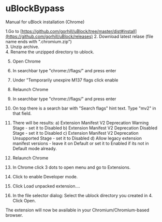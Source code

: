 # uBlockBypass
Manual for uBlock installation (Chrome) 

1.Go to [https://github.com/gorhill/uBlock/tree/master/dist#install](https://github.com/gorhill/uBlock/releases)
2. Download latest relase (file name ends with ".chromium.zip") <br/>
3. Unzip archive. <br/>
4. Rename the unzipped directory to ublock.

5. Open Chrome
6. In searchbar type "chrome://flags/" and press enter
7. Under "Temporarily unexpire M137 flags click enable
8. Relaunch Chrome
9. In searchbar type "chrome://flags/" and press enter
10. On top there is a search bar with "Search flags" hint text. Type "mv2" in that field.
11. There will be results:
 a)  Extension Manifest V2 Deprecation Warning Stage - set it to Disabled
 b)  Extension Manifest V2 Deprecation Disabled Stage - set it to Disabled
 c) Extension Manifest V2 Deprecation Unsupported Stage - set it to Disabled
 d) Allow legacy extension manifest versions - leave it on Default or set it to Enabled if its not in Default mode already.
12. Relaunch Chrome

13. In Chrome click 3 dots to open menu and go to Extensions.
14. Click to enable Developer mode.
15. Click Load unpacked extension....
16. In the file selector dialog:
Select the ublock directory you created in 4.
Click Open.

The extension will now be available in your Chromium/Chromium-based browser.

